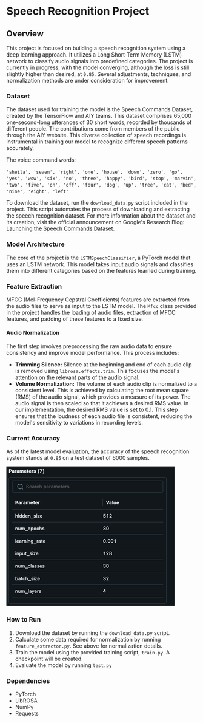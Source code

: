 # Speech Recognition Project

## Overview

This project is focused on building a speech recognition system using a deep learning approach. It utilizes a Long Short-Term Memory (LSTM) network to classify audio signals into predefined categories. The project is currently in progress, with the model converging, although the loss is still slightly higher than desired, at `0.85`. Several adjustments, techniques, and normalization methods are under consideration for improvement.

### Dataset

The dataset used for training the model is the Speech Commands Dataset, created by the TensorFlow and AIY teams. This dataset comprises 65,000 one-second-long utterances of 30 short words, recorded by thousands of different people. The contributions come from members of the public through the AIY website. This diverse collection of speech recordings is instrumental in training our model to recognize different speech patterns accurately.

The voice command words: 

`'sheila', 'seven', 'right', 'one', 'house', 'down', 'zero', 'go',
          'yes', 'wow', 'six', 'no', 'three', 'happy', 'bird', 'stop', 'marvin',
          'two', 'five', 'on', 'off', 'four', 'dog', 'up', 'tree', 'cat', 'bed',
          'nine', 'eight', 'left'`

To download the dataset, run the `download_data.py` script included in the project. This script automates the process of downloading and extracting the speech recognition dataset. For more information about the dataset and its creation, visit the official announcement on Google's Research Blog: [Launching the Speech Commands Dataset](https://blog.research.google/2017/08/launching-speech-commands-dataset.html).

### Model Architecture

The core of the project is the `LSTMSpeechClassifier`, a PyTorch model that uses an LSTM network. This model takes input audio signals and classifies them into different categories based on the features learned during training.

### Feature Extraction

MFCC (Mel-Frequency Cepstral Coefficients) features are extracted from the audio files to serve as input to the LSTM model. The `Mfcc` class provided in the project handles the loading of audio files, extraction of MFCC features, and padding of these features to a fixed size.

#### Audio Normalization

The first step involves preprocessing the raw audio data to ensure consistency and improve model performance. This process includes:

- **Trimming Silence:** Silence at the beginning and end of each audio clip is removed using `librosa.effects.trim`. This focuses the model's attention on the relevant parts of the audio signal.
- **Volume Normalization:** The volume of each audio clip is normalized to a consistent level. This is achieved by calculating the root mean square (RMS) of the audio signal, which provides a measure of its power. The audio signal is then scaled so that it achieves a desired RMS value. In our implementation, the desired RMS value is set to 0.1. This step ensures that the loudness of each audio file is consistent, reducing the model's sensitivity to variations in recording levels.

### Current Accuracy

As of the latest model evaluation, the accuracy of the speech recognition system stands at `0.85` on a test dataset of 6000 samples. 

![Screenshot 2024-04-07 at 12.33.16.png](Screenshot%202024-04-07%20at%2012.33.16.png)

### How to Run

1. Download the dataset by running the `download_data.py` script.
2. Calculate some data required for normalization by running `feature_extractor.py`. See above for normalization details.
2. Train the model using the provided training script, `train.py`. A checkpoint will be created.
3. Evaluate the model by running `test.py`

### Dependencies

- PyTorch
- LibROSA
- NumPy
- Requests
